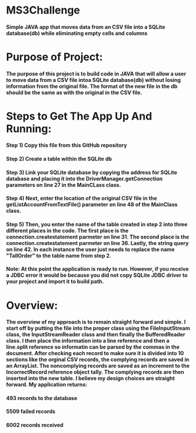 # MS3Challenge
#### Simple JAVA app that moves data from an CSV file into a SQLite database(db) while eliminating empty cells and columns

# Purpose of Project:

#### The purpose of this project is to build code in JAVA that will allow a user to move data from a CSV file intoa SQLite database(db) without losing information from the original file. The format of the new file in the db should be the same as with the original in the CSV file.

# Steps to Get The App Up And Running:

#### Step 1) Copy this file from this GitHub repository
#### Step 2) Create a table within the SQLite db
#### Step 3) Link your SQLite database by copying the address for SQLite database and placing it into the DriverManager.getConnection parameters on line 27 in the MainCLass class.
#### Step 4) Next, enter the location of the original CSV file in the getListAccountFromTextFile() parameter on line 48 of the MainClass class.
#### Step 5) Then, you enter the name of the table created in step 2 into three different places in the code. The first place is the connection.createstatement parmeter on line 31. The second place is the connection.createstatement parmeter on line 36. Lastly, the string query on line 42. In each instance the user just needs to replace the name "TallOrder" to the table name from step 2.

#### Note: At this point the application is ready to run. However, if you receive a JDBC error it would be because you did not copy SQLite JDBC driver to your project and import it to build path.


# Overview:
#### The overview of my approach is to remain straight forward and simple. I start off by putting the file into the proper class using the FileInputStream class, the InputStreamReader class and then finally the BufferedReader class. I then place the information into a line reference and then a line.split reference so informatin can be parsed by the commas in the document. After checking each record to make sure it is divided into 10 sections like the orginal CSV records, the complying records are saved in an ArrayList. The noncomplying records are saved as an increment to the IncorrectRecord reference object tally. The complying records are then inserted into the new table. I believe my design choices are straight forward. My application returns:
#### 493 records to the database
#### 5509 failed records
#### 6002 records received

